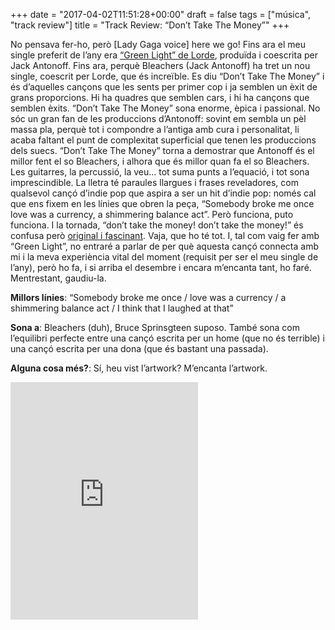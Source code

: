 +++
date = "2017-04-02T11:51:28+00:00"
draft = false
tags = ["música", "track review"]
title = "Track Review: “Don’t Take The Money”"
+++
<!-- more -->

No pensava fer-ho, però [Lady Gaga voice] here we go! Fins ara el meu single preferit de l’any era [“Green Light” de Lorde](http://enricllonch.com/post/158003685619/track-review-green-light), produïda i coescrita per Jack Antonoff. Fins ara, perquè Bleachers (Jack Antonoff) ha tret un nou single, coescrit per Lorde, que és increïble. Es diu “Don’t Take The Money” i és d’aquelles cançons que les sents per primer cop i ja semblen un èxit de grans proporcions. Hi ha quadres que semblen cars, i hi ha cançons que semblen èxits. “Don’t Take The Money” sona enorme, èpica i passional. No sóc un gran fan de les produccions d’Antonoff: sovint em sembla un pèl massa pla, perquè tot i compondre a l’antiga amb cura i personalitat, li acaba faltant el punt de complexitat superficial que tenen les produccions dels suecs. “Don’t Take The Money” torna a demostrar que Antonoff és el millor fent el so Bleachers, i alhora que és millor quan fa el so Bleachers. Les guitarres, la percussió, la veu... tot suma punts a l’equació, i tot sona imprescindible. La lletra té paraules llargues i frases reveladores, com qualsevol cançó d’indie pop que aspira a ser un hit d’indie pop: només cal que ens fixem en les línies que obren la peça, “Somebody broke me once love was a currency, a shimmering balance act”. Però funciona, puto funciona. I la tornada, “don’t take the money! don’t take the money!” és confusa però [original i fascinant](https://genius.com/Bleachers-dont-take-the-money-lyrics). Vaja, que ho té tot. I, tal com vaig fer amb “Green Light”, no entraré a parlar de per què aquesta cançó connecta amb mi i la meva experiència vital del moment (requisit per ser el meu single de l’any), però ho fa, i si arriba el desembre i encara m’encanta tant, ho faré. Mentrestant, gaudiu-la.

**Millors línies**: “Somebody broke me once / love was a currency / a shimmering balance act / I think that I laughed at that”

**Sona a**: Bleachers (duh), Bruce Sprinsgteen suposo. També sona com l’equilibri perfecte entre una cançó escrita per un home (que no és terrible) i una cançó escrita per una dona (que és bastant una passada). 

**Alguna cosa més?**: Sí, heu vist l’artwork? M’encanta l’artwork. 

<iframe src="https://embed.spotify.com/?uri=spotify%3Atrack%3A0d3BJRrklQ6sTfbmrojuZI" width="300" height="380" frameborder="0" allowtransparency="true"></iframe>